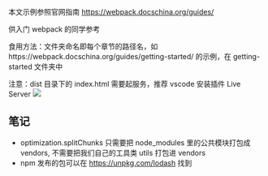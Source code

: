 本文示例参照官网指南 https://webpack.docschina.org/guides/

供入门 webpack 的同学参考

食用方法：文件夹命名即每个章节的路径名，如https://webpack.docschina.org/guides/getting-started/ 的示例，在 getting-started 文件夹中

注意：dist 目录下的 index.html 需要起服务，推荐 vscode 安装插件 Live Server
![](https://github.com/ritwickdey/vscode-live-server/raw/master/images/Screenshot/vscode-live-server-explorer-menu-demo-1.gif)

## 笔记

- optimization.splitChunks 只需要把 node_modules 里的公共模块打包成 vendors, 不需要把我们自己的工具类 utils 打包进 vendors
- npm 发布的包可以在 https://unpkg.com/lodash 找到

